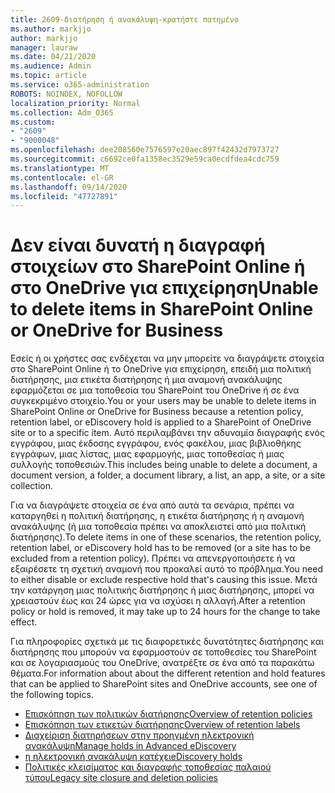 ```yaml
---
title: 2609-διατήρηση ή ανακάλυψη-κρατήστε πατημένο
ms.author: markjjo
author: markjjo
manager: lauraw
ms.date: 04/21/2020
ms.audience: Admin
ms.topic: article
ms.service: o365-administration
ROBOTS: NOINDEX, NOFOLLOW
localization_priority: Normal
ms.collection: Adm_O365
ms.custom:
- "2609"
- "9000048"
ms.openlocfilehash: dee208560e7576597e20aec897f42432d7973727
ms.sourcegitcommit: c6692ce0fa1358ec3529e59ca0ecdfdea4cdc759
ms.translationtype: MT
ms.contentlocale: el-GR
ms.lasthandoff: 09/14/2020
ms.locfileid: "47727891"
---
```

# <a name="unable-to-delete-items-in-sharepoint-online-or-onedrive-for-business"></a><span data-ttu-id="0a0a1-102">Δεν είναι δυνατή η διαγραφή στοιχείων στο SharePoint Online ή στο OneDrive για επιχείρηση</span><span class="sxs-lookup"><span data-stu-id="0a0a1-102">Unable to delete items in SharePoint Online or OneDrive for Business</span></span>

<span data-ttu-id="0a0a1-103">Εσείς ή οι χρήστες σας ενδέχεται να μην μπορείτε να διαγράψετε στοιχεία στο SharePoint Online ή το OneDrive για επιχείρηση, επειδή μια πολιτική διατήρησης, μια ετικέτα διατήρησης ή μια αναμονή ανακάλυψης εφαρμόζεται σε μια τοποθεσία του SharePoint του OneDrive ή σε ένα συγκεκριμένο στοιχείο.</span><span class="sxs-lookup"><span data-stu-id="0a0a1-103">You or your users may be unable to delete items in SharePoint Online or OneDrive for Business because a retention policy, retention label, or eDiscovery hold is applied to a SharePoint of OneDrive site or to a specific item.</span></span> <span data-ttu-id="0a0a1-104">Αυτό περιλαμβάνει την αδυναμία διαγραφής ενός εγγράφου, μιας έκδοσης εγγράφου, ενός φακέλου, μιας βιβλιοθήκης εγγράφων, μιας λίστας, μιας εφαρμογής, μιας τοποθεσίας ή μιας συλλογής τοποθεσιών.</span><span class="sxs-lookup"><span data-stu-id="0a0a1-104">This includes being unable to delete a document, a document version, a folder, a document library, a list, an app, a site, or a site collection.</span></span> 

<span data-ttu-id="0a0a1-105">Για να διαγράψετε στοιχεία σε ένα από αυτά τα σενάρια, πρέπει να καταργηθεί η πολιτική διατήρησης, η ετικέτα διατήρησης ή η αναμονή ανακάλυψης (ή μια τοποθεσία πρέπει να αποκλειστεί από μια πολιτική διατήρησης).</span><span class="sxs-lookup"><span data-stu-id="0a0a1-105">To delete items in one of these scenarios, the retention policy, retention label, or eDiscovery hold has to be removed (or a site has to be excluded from a retention policy).</span></span> <span data-ttu-id="0a0a1-106">Πρέπει να απενεργοποιήσετε ή να εξαιρέσετε τη σχετική αναμονή που προκαλεί αυτό το πρόβλημα.</span><span class="sxs-lookup"><span data-stu-id="0a0a1-106">You need to either disable or exclude respective hold that's causing this issue.</span></span> <span data-ttu-id="0a0a1-107">Μετά την κατάργηση μιας πολιτικής διατήρησης ή μιας διατήρησης, μπορεί να χρειαστούν έως και 24 ώρες για να ισχύσει η αλλαγή.</span><span class="sxs-lookup"><span data-stu-id="0a0a1-107">After a retention policy or hold is removed, it may take up to 24 hours for the change to take effect.</span></span> 

<span data-ttu-id="0a0a1-108">Για πληροφορίες σχετικά με τις διαφορετικές δυνατότητες διατήρησης και διατήρησης που μπορούν να εφαρμοστούν σε τοποθεσίες του SharePoint και σε λογαριασμούς του OneDrive, ανατρέξτε σε ένα από τα παρακάτω θέματα.</span><span class="sxs-lookup"><span data-stu-id="0a0a1-108">For information about about the different retention and hold features that can be applied to SharePoint sites and OneDrive accounts, see one of the following topics.</span></span>

- [<span data-ttu-id="0a0a1-109">Επισκόπηση των πολιτικών διατήρησης</span><span class="sxs-lookup"><span data-stu-id="0a0a1-109">Overview of retention policies</span></span>](https://docs.microsoft.com/microsoft-365/compliance/retention-policies)
- [<span data-ttu-id="0a0a1-110">Επισκόπηση των ετικετών διατήρησης</span><span class="sxs-lookup"><span data-stu-id="0a0a1-110">Overview of retention labels</span></span>](https://docs.microsoft.com/microsoft-365/compliance/labels)
- [<span data-ttu-id="0a0a1-111">Διαχείριση διατηρήσεων στην προηγμένη ηλεκτρονική ανακάλυψη</span><span class="sxs-lookup"><span data-stu-id="0a0a1-111">Manage holds in Advanced eDiscovery</span></span>](https://docs.microsoft.com/microsoft-365/compliance/managing-holds)
- [<span data-ttu-id="0a0a1-112">η ηλεκτρονική ανακάλυψη κατέχει</span><span class="sxs-lookup"><span data-stu-id="0a0a1-112">eDiscovery holds</span></span>](https://docs.microsoft.com/microsoft-365/compliance/ediscovery-cases#step-4-place-content-locations-on-hold)
- [<span data-ttu-id="0a0a1-113">Πολιτικές κλεισίματος και διαγραφής τοποθεσίας παλαιού τύπου</span><span class="sxs-lookup"><span data-stu-id="0a0a1-113">Legacy site closure and deletion policies</span></span>](https://support.office.com/article/Use-policies-for-site-closure-and-deletion-A8280D82-27FD-48C5-9ADF-8A5431208BA5)